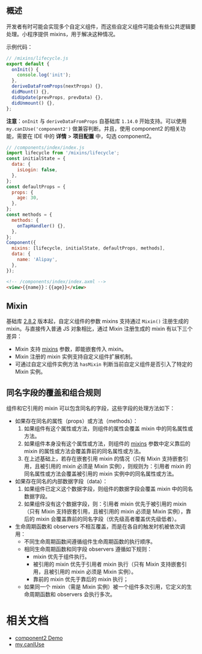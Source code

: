 ## 概述

开发者有时可能会实现多个自定义组件，而这些自定义组件可能会有些公共逻辑要处理。小程序提供 mixins，用于解决这种情况。

示例代码：

```javascript
// /mixins/lifecycle.js
export default {
  onInit() {
    console.log('init');
  },
  deriveDataFromProps(nextProps) {},
  didMount() {},
  didUpdate(prevProps, prevData) {},
  didUnmount() {},
};
```

**注意**：`onInit` 与 `deriveDataFromProps` 自基础库 `1.14.0` 开始支持。可以使用 `my.canIUse('component2')` 做兼容判断。并且，使用 component2 的相关功能，需要在 IDE 中的 **详情** > **项目配置** 中，勾选 component2。

```javascript
// /components/index/index.js
import lifecycle from '/mixins/lifecycle';
const initialState = {
  data: {
    isLogin: false,
  },
};
const defaultProps = {
  props: {
    age: 30,
  },
};
const methods = {
  methods: {
    onTapHandler() {},
  },
};
Component({
  mixins: [lifecycle, initialState, defaultProps, methods],
  data: {
    name: 'Alipay',
  },
});
```

```html
<!-- /components/index/index.axml -->
<view>{{name}}：{{age}}</view>
```
## Mixin

基础库 [2.8.2](https://opendocs.alipay.com/mini/framework/lib) 版本起，自定义组件的参数 mixins 支持通过 `Mixin()` 注册生成的 mixin。与直接传入普通 JS 对象相比，通过 Mixin 注册生成的 mixin 有以下三个差异：

- Mixin 支持 [mixins](https://opendocs.alipay.com/mini/framework/component_object#%E5%8F%82%E6%95%B0%E8%AF%B4%E6%98%8E) 参数，即能嵌套传入 mixin。
- Mixin 注册的 mixin 实例支持自定义组件扩展机制。
- 可通过自定义组件实例方法 `hasMixin` 判断当前自定义组件是否引入了特定的 Mixin 实例。

## 同名字段的覆盖和组合规则

组件和它引用的 mixin 可以包含同名的字段，这些字段的处理方法如下：

- 如果存在同名的属性（props）或方法（methods）：
   1. 如果组件有这个属性或方法，则组件的属性会覆盖 mixin 中的同名属性或方法。
   2. 如果组件本身没有这个属性或方法，则组件的 [mixins](https://opendocs.alipay.com/mini/framework/component_object#%E5%8F%82%E6%95%B0%E8%AF%B4%E6%98%8E) 参数中定义靠后的 mixin 的属性或方法会覆盖靠前的同名属性或方法。
   3. 在上述基础上，若存在嵌套引用 mixin 的情况（只有 Mixin 支持嵌套引用，且被引用的 mixin 必须是 Mixin 实例），则规则为：引用者 mixin 的同名属性或方法会覆盖被引用的 mixin 实例中的同名属性或方法。
- 如果存在同名的内部数据字段（data）：
   1. 如果组件已定义这个数据字段，则组件的数据字段会覆盖 mixin 中的同名数据字段。
   2. 如果组件没有这个数据字段，则：引用者 mixin 优先于被引用的 mixin（只有 Mixin 支持嵌套引用，且被引用的 mixin 必须是 Mixin 实例），靠后的 mixin 会覆盖靠前的同名字段（优先级高者覆盖优先级低者）。
- 生命周期函数和 observers 不相互覆盖，而是在各自的触发时机被依次调用：
   - 不同生命周期函数间遵循组件生命周期函数的执行顺序。
   - 相同生命周期函数和同字段 observers 遵循如下规则：
      - mixin 优先于组件执行。
      - 被引用的 mixin 优先于引用者 mixin 执行（只有 Mixin 支持嵌套引用，且被引用的 mixin 必须是 Mixin 实例）。
      - 靠前的 mixin 优先于靠后的 mixin 执行；
   - 如果同一个 mixin（需是 Mixin 实例）被一个组件多次引用，它定义的生命周期函数和 observers 会执行多次。

# 相关文档

- [component2 Demo](https://github.com/ant-mini-program/component2-demo)
- [my.canIUse](https://opendocs.alipay.com/mini/api/can-i-use)
